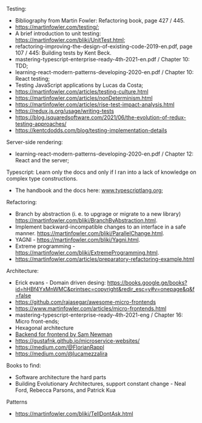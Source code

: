Testing:
- Bibliography from Martin Fowler: Refactoring book, page 427 / 445.
- https://martinfowler.com/testing/;
- A brief introduction to unit testing: https://martinfowler.com/bliki/UnitTest.html;
- refactoring-improving-the-design-of-existing-code-2019-en.pdf, page 107 / 445: Building tests by Kent Beck.
- mastering-typescript-enterprise-ready-4th-2021-en.pdf / Chapter 10: TDD;
- learning-react-modern-patterns-developing-2020-en.pdf / Chapter 10: React testing;
- Testing JavaScript applications by Lucas da Costa;
- https://martinfowler.com/articles/testing-culture.html
- https://martinfowler.com/articles/nonDeterminism.html
- https://martinfowler.com/articles/rise-test-impact-analysis.html
- https://redux.js.org/usage/writing-tests
- https://blog.isquaredsoftware.com/2021/06/the-evolution-of-redux-testing-approaches/
- https://kentcdodds.com/blog/testing-implementation-details

Server-side rendering:
- learning-react-modern-patterns-developing-2020-en.pdf / Chapter 12: React and the server;

Typescript:
Learn only the docs and only if I ran into a lack of knowledge on complex type constructions.
- The handbook and the docs here: www.typescriptlang.org;

Refactoring:
- Branch by abstraction (i. e. to upgrage or migrate to a new library) https://martinfowler.com/bliki/BranchByAbstraction.html.
- Implement backward-incompatible changes to an interface in a safe manner. https://martinfowler.com/bliki/ParallelChange.html.
- YAGNI - https://martinfowler.com/bliki/Yagni.html.
- Extreme programming - https://martinfowler.com/bliki/ExtremeProgramming.html.
- https://martinfowler.com/articles/preparatory-refactoring-example.html

Architecture:
- Erick evans - Domain driven desing: https://books.google.ge/books?id=hHBf4YxMnWMC&printsec=copyright&redir_esc=y#v=onepage&q&f=false
- https://github.com/rajasegar/awesome-micro-frontends
- https://www.martinfowler.com/articles/micro-frontends.html
- mastering-typescript-enterprise-ready-4th-2021-eng / Chapter 16: Micro front-ends;
- Hexagonal architecture
- [Backend for frontend by Sam Newman](https://samnewman.io/patterns/architectural/bff/)
- https://gustafnk.github.io/microservice-websites/
- https://medium.com/@FlorianRappl
- https://medium.com/@lucamezzalira

Books to find:
- Software architecture the hard parts
- Building Evolutionary Architectures, support constant change - Neal Ford, Rebecca Parsons, and Patrick Kua

Patterns
- https://martinfowler.com/bliki/TellDontAsk.html
